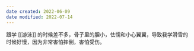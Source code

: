 ```yaml
---
date created: 2022-06-09
date modified: 2022-07-14
---
```


跟学 [[游泳]] 的时候差不多，骨子里的胆小，怯懦和小心翼翼，导致我学滑雪的时候好慢，因为非常害怕摔倒，害怕受伤。
